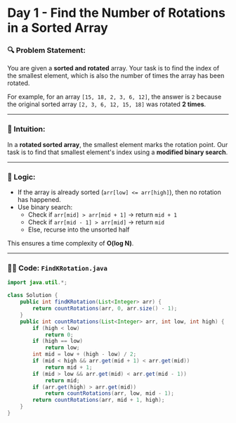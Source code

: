 # Day 1 - Find the Number of Rotations in a Sorted Array

### 🔍 Problem Statement:
You are given a **sorted and rotated** array. Your task is to find the index of the smallest element, which is also the number of times the array has been rotated.

For example, for an array `[15, 18, 2, 3, 6, 12]`, the answer is `2` because the original sorted array `[2, 3, 6, 12, 15, 18]` was rotated **2 times**.

---

### 🧠 Intuition:
In a **rotated sorted array**, the smallest element marks the rotation point. Our task is to find that smallest element's index using a **modified binary search**.

---

### 🧮 Logic:
- If the array is already sorted (`arr[low] <= arr[high]`), then no rotation has happened.
- Use binary search:
  - Check if `arr[mid] > arr[mid + 1]` → return `mid + 1`
  - Check if `arr[mid - 1] > arr[mid]` → return `mid`
  - Else, recurse into the unsorted half

This ensures a time complexity of **O(log N)**.

---

### 👩‍💻 Code: `FindKRotation.java`

```java
import java.util.*;

class Solution {
    public int findKRotation(List<Integer> arr) {
        return countRotations(arr, 0, arr.size() - 1);
    }
    public int countRotations(List<Integer> arr, int low, int high) {
        if (high < low)
            return 0; 
        if (high == low)
            return low;  
        int mid = low + (high - low) / 2;
        if (mid < high && arr.get(mid + 1) < arr.get(mid))
            return mid + 1;
        if (mid > low && arr.get(mid) < arr.get(mid - 1))
            return mid;
        if (arr.get(high) > arr.get(mid))
            return countRotations(arr, low, mid - 1);
        return countRotations(arr, mid + 1, high);
    }
}
